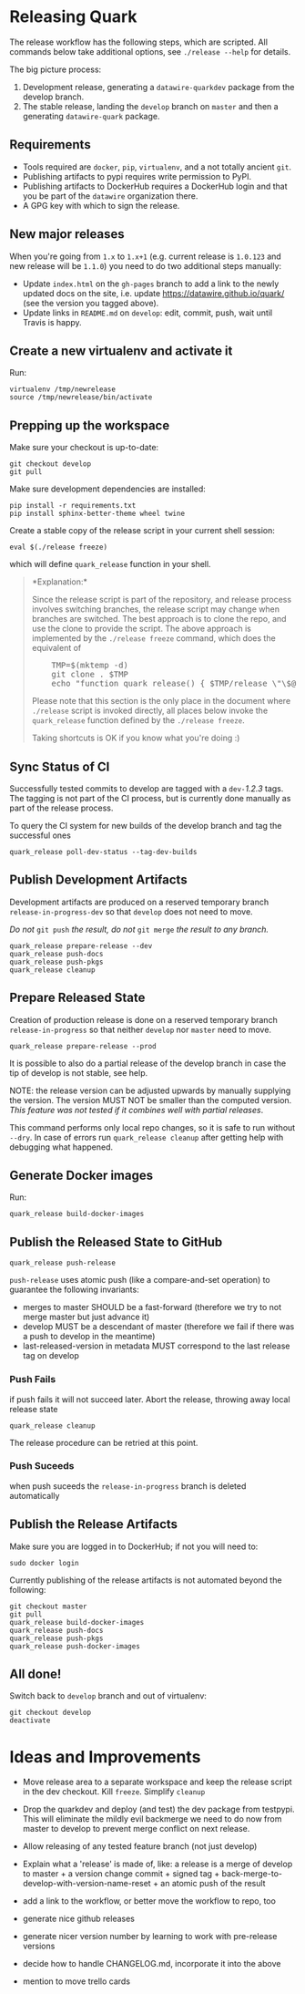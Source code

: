 # Releasing Quark #

The release workflow has the following steps, which are scripted.  All
commands below take additional options, see `./release --help` for
details.

The big picture process:

1. Development release, generating a `datawire-quarkdev` package from the
   develop branch.
2. The stable release, landing the `develop` branch on `master` and then a
   generating `datawire-quark` package.

## Requirements ##

* Tools required are `docker`, `pip`, `virtualenv`, and a not totally ancient
  `git`.
* Publishing artifacts to pypi requires write permission to PyPI.
* Publishing artifacts to DockerHub requires a DockerHub login and that you be
  part of the `datawire` organization there.
* A GPG key with which to sign the release.

## New major releases ##

When you're going from ``1.x`` to ``1.x+1`` (e.g. current release is ``1.0.123``
and new release will be ``1.1.0``) you need to do two additional steps manually:

* Update ``index.html`` on the ``gh-pages`` branch to add a link to the newly
  updated docs on the site, i.e. update https://datawire.github.io/quark/ (see
  the version you tagged above).
* Update links in ``README.md`` on ``develop``: edit, commit, push, wait until
  Travis is happy.


## Create a new virtualenv and activate it ##

Run:

    virtualenv /tmp/newrelease
    source /tmp/newrelease/bin/activate

## Prepping up the  workspace ##

Make sure your checkout is up-to-date:

    git checkout develop
    git pull

Make sure development dependencies are installed:

    pip install -r requirements.txt
    pip install sphinx-better-theme wheel twine

Create a stable copy of the release script in your current shell session:

    eval $(./release freeze)

which will define `quark_release` function in your shell.

<blockquote>
*Explanation:*

Since the release script is part of the repository, and release process
involves switching branches, the release script may change when
branches are switched. The best approach is to clone the repo, and use
the clone to provide the script.  The above approach is implemented by
the `./release freeze` command, which does the equivalent of

<pre>
    TMP=$(mktemp -d)
    git clone . $TMP
    echo "function quark_release() { $TMP/release \"\$@\" }"
</pre>

Please note that this section is the only place in the document where
`./release` script is invoked directly, all places below invoke the
`quark_release` function defined by the `./release freeze`.

Taking shortcuts is OK if you know what you're doing :)
</blockquote>

## Sync Status of CI ##

Successfully tested commits to develop are tagged with a `dev-`_1.2.3_
tags. The tagging is not part of the CI process, but is currently done
manually as part of the release process.

To query the CI system for new builds of the develop branch and tag the successful ones

    quark_release poll-dev-status --tag-dev-builds

## Publish Development Artifacts ##

Development artifacts are produced on a reserved temporary branch
`release-in-progress-dev` so that `develop` does not need to move.

*Do not* `git push` *the result, do not* `git merge` *the result to any branch.*

    quark_release prepare-release --dev
    quark_release push-docs
    quark_release push-pkgs
    quark_release cleanup


## Prepare Released State ##

Creation of production release is done on a reserved temporary branch
`release-in-progress` so that neither `develop` nor `master` need to
move.

    quark_release prepare-release --prod

It is possible to also do a partial release of the
develop branch in case the tip of develop is not stable, see help.

NOTE: the release version can be adjusted upwards by manually
supplying the version. The version MUST NOT be smaller than the
computed version. *This feature was not tested if it combines well with
partial releases*.

This command performs only local repo changes, so it is safe to run
without `--dry`. In case of errors run `quark_release cleanup` after
getting help with debugging what happened.

## Generate Docker images ##

Run:

    quark_release build-docker-images

## Publish the Released State to GitHub ##

    quark_release push-release

`push-release` uses atomic push (like a compare-and-set operation) to
guarantee the following invariants:
- merges to master SHOULD be a fast-forward (therefore we try to not
merge master but just advance it)
- develop MUST be a descendant of master (therefore we fail if there
was a push to develop in the meantime)
- last-released-version in metadata MUST correspond to the last
release tag on develop

### Push Fails ###

if push fails it will not succeed later. Abort the release, throwing
away local release state

    quark_release cleanup

The release procedure can be retried at this point.

### Push Suceeds ###

when push suceeds the `release-in-progress` branch is deleted automatically

## Publish the Release Artifacts ##

Make sure you are logged in to DockerHub; if not you will need to:

    sudo docker login

Currently publishing of the release artifacts is not automated beyond
the following:

    git checkout master
    git pull
    quark_release build-docker-images
    quark_release push-docs
    quark_release push-pkgs
    quark_release push-docker-images

## All done! ##

Switch back to ``develop`` branch and out of virtualenv:

    git checkout develop
    deactivate


# Ideas and Improvements #

- Move release area to a separate workspace and keep the release
   script in the dev checkout. Kill `freeze`. Simplify `cleanup`

- Drop the quarkdev and deploy (and test) the dev package from
  testpypi. This will eliminate the mildly evil backmerge we need to
  do now from master to develop to prevent merge conflict on next
  release.

- Allow releasing of any tested feature branch (not just develop)

- Explain what a 'release' is made of, like:
  a release is a merge of develop to master + a version change
  commit + signed tag + back-merge-to-develop-with-version-name-reset +
  an atomic push of the result

- add a link to the workflow, or better move the workflow to repo, too

- generate nice github releases

- generate nicer version number by learning to work with pre-release
versions

- decide how to handle CHANGELOG.md, incorporate it into the above

- mention to move trello cards
